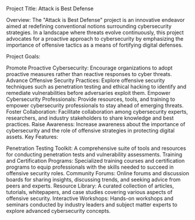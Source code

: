 Project Title: Attack is Best Defense

Overview:
The "Attack is Best Defense" project is an innovative endeavor aimed at redefining conventional notions surrounding cybersecurity strategies. In a landscape where threats evolve continuously, this project advocates for a proactive approach to cybersecurity by emphasizing the importance of offensive tactics as a means of fortifying digital defenses.

Project Goals:

Promote Proactive Cybersecurity: Encourage organizations to adopt proactive measures rather than reactive responses to cyber threats.
Advance Offensive Security Practices: Explore offensive security techniques such as penetration testing and ethical hacking to identify and remediate vulnerabilities before adversaries exploit them.
Empower Cybersecurity Professionals: Provide resources, tools, and training to empower cybersecurity professionals to stay ahead of emerging threats.
Foster Collaboration: Facilitate collaboration among cybersecurity experts, researchers, and industry stakeholders to share knowledge and best practices.
Raise Awareness: Increase awareness about the importance of cybersecurity and the role of offensive strategies in protecting digital assets.
Key Features:

Penetration Testing Toolkit: A comprehensive suite of tools and resources for conducting penetration tests and vulnerability assessments.
Training and Certification Programs: Specialized training courses and certification programs to equip professionals with the skills needed to succeed in offensive security roles.
Community Forums: Online forums and discussion boards for sharing insights, discussing trends, and seeking advice from peers and experts.
Resource Library: A curated collection of articles, tutorials, whitepapers, and case studies covering various aspects of offensive security.
Interactive Workshops: Hands-on workshops and seminars conducted by industry leaders and subject matter experts to explore advanced cybersecurity concepts.
